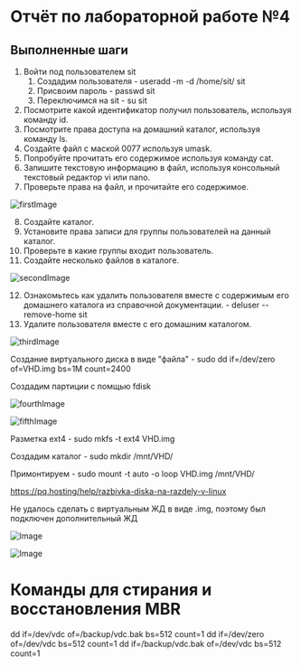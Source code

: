 # Отчёт по лабораторной работе №4

## Выполненные шаги

1. Войти под пользователем sit
   1. Создадим пользователя - useradd -m -d /home/sit/ sit
   2. Присвоим пароль - passwd sit
   3. Переключимся на sit - su sit
2. Посмотрите какой идентификатор получил пользователь, используя
команду id.
3. Посмотрите права доступа на домашний каталог, используя команду
ls.
4. Создайте файл с маской 0077 используя umask.
5. Попробуйте прочитать его содержимое используя команду cat.
6. Запишите текстовую информацию в файл, используя консольный
текстовый редактор vi или nano.
7. Проверьте права на файл, и прочитайте его содержимое.


![firstImage](images/1.png)

8. Создайте каталог.
9. Установите права записи для группы пользователей на данный
каталог.
10. Проверьте в какие группы входит пользователь.
11. Создайте несколько файлов в каталоге.

![secondImage](images/2.png)

12. Ознакомьтесь как удалить пользователя вместе с содержимым его
домашнего каталога из справочной документации. - deluser --remove-home sit
13. Удалите пользователя вместе с его домашним каталогом.

![thirdImage](images/3.png)

Создание виртуального диска в виде "файла" - sudo dd if=/dev/zero of=VHD.img bs=1M count=2400

Создадим партиции с помщью fdisk

![fourthImage](images/4.png)

![fifthImage](images/5.png)

Разметка ext4 - sudo mkfs -t ext4 VHD.img

Создадим каталог - sudo mkdir /mnt/VHD/

Примонтируем - sudo mount -t auto -o loop VHD.img /mnt/VHD/

https://pq.hosting/help/razbivka-diska-na-razdely-v-linux


Не удалось сделать с виртуальным ЖД в виде .img, поэтому был подключен дополнительный ЖД

![Image](images/6.png)

![Image](images/7.png)

# Команды для стирания и восстановления MBR

dd if=/dev/vdc of=/backup/vdc.bak bs=512 count=1
dd if=/dev/zero of=/dev/vdc bs=512 count=1
dd if=/backup/vdc.bak of=/dev/vdc bs=512 count=1
